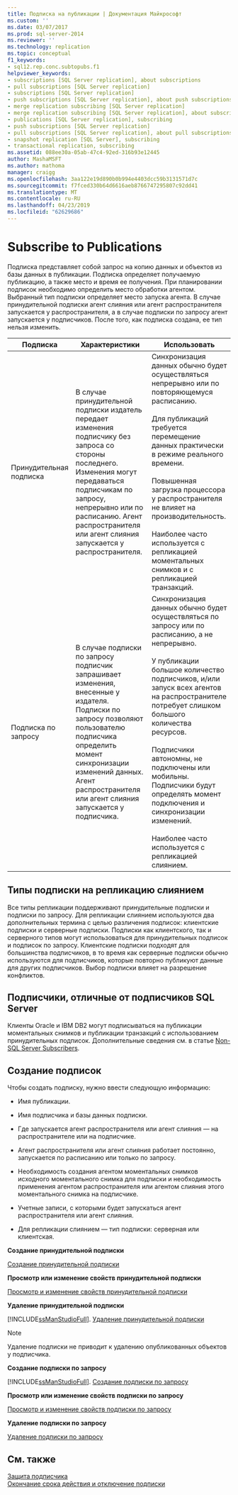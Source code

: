 ```yaml
---
title: Подписка на публикации | Документация Майкрософт
ms.custom: ''
ms.date: 03/07/2017
ms.prod: sql-server-2014
ms.reviewer: ''
ms.technology: replication
ms.topic: conceptual
f1_keywords:
- sql12.rep.conc.subtopubs.f1
helpviewer_keywords:
- subscriptions [SQL Server replication], about subscriptions
- pull subscriptions [SQL Server replication]
- subscriptions [SQL Server replication]
- push subscriptions [SQL Server replication], about push subscriptions
- merge replication subscribing [SQL Server replication]
- merge replication subscribing [SQL Server replication], about subscribing
- publications [SQL Server replication], subscribing
- push subscriptions [SQL Server replication]
- pull subscriptions [SQL Server replication], about pull subscriptions
- snapshot replication [SQL Server], subscribing
- transactional replication, subscribing
ms.assetid: 088ee30a-05ab-47c4-92ed-316b93e12445
author: MashaMSFT
ms.author: mathoma
manager: craigg
ms.openlocfilehash: 3aa122e19d890b0b994e4403dcc59b3131571d7c
ms.sourcegitcommit: f7fced330b64d6616aeb8766747295807c92dd41
ms.translationtype: MT
ms.contentlocale: ru-RU
ms.lasthandoff: 04/23/2019
ms.locfileid: "62629686"
---
```

# <a name="subscribe-to-publications"></a>Subscribe to Publications
  Подписка представляет собой запрос на копию данных и объектов из базы данных в публикации. Подписка определяет получаемую публикацию, а также место и время ее получения. При планировании подписок необходимо определить место обработки агентом. Выбранный тип подписки определяет место запуска агента. В случае принудительной подписки агент слияния или агент распространителя запускается у распространителя, а в случае подписки по запросу агент запускается у подписчиков. После того, как подписка создана, ее тип нельзя изменить.  
  
|Подписка|Характеристики|Использовать|  
|------------------|---------------------|--------------|  
|Принудительная подписка|В случае принудительной подписки издатель передает изменения подписчику без запроса со стороны последнего. Изменения могут передаваться подписчикам по запросу, непрерывно или по расписанию. Агент распространителя или агент слияния запускается у распространителя.|Синхронизация данных обычно будет осуществляться непрерывно или по повторяющемуся расписанию.<br /><br /> Для публикаций требуется перемещение данных практически в режиме реального времени.<br /><br /> Повышенная загрузка процессора у распространителя не влияет на производительность.<br /><br /> Наиболее часто используется с репликацией моментальных снимков и с репликацией транзакций.|  
|Подписка по запросу|В случае подписки по запросу подписчик запрашивает изменения, внесенные у издателя. Подписки по запросу позволяют пользователю подписчика определить момент синхронизации изменений данных. Агент распространителя или агент слияния запускается у подписчика.|Синхронизация данных обычно будет осуществляться по запросу или по расписанию, а не непрерывно.<br /><br /> У публикации большое количество подписчиков, и/или запуск всех агентов на распространителе потребует слишком большого количества ресурсов.<br /><br /> Подписчики автономны, не подключены или мобильны. Подписчики будут определять момент подключения и синхронизации изменений.<br /><br /> Наиболее часто используется с репликацией слиянием.|  
  
## <a name="merge-replication-subscription-types"></a>Типы подписки на репликацию слиянием  
 Все типы репликации поддерживают принудительные подписки и подписки по запросу. Для репликации слиянием используются два дополнительных термина с целью различения подписок: клиентские подписки и серверные подписки. Подписки как клиентского, так и серверного типов могут использоваться для принудительных подписок и подписок по запросу. Клиентские подписки подходят для большинства подписчиков, в то время как серверные подписки обычно используются для подписчиков, которые повторно публикуют данные для других подписчиков. Выбор подписки влияет на разрешение конфликтов.  
  
## <a name="non-sql-server-subscribers"></a>Подписчики, отличные от подписчиков SQL Server  
 Клиенты Oracle и IBM DB2 могут подписываться на публикации моментальных снимков и публикации транзакций с использованием принудительных подписок. Дополнительные сведения см. в статье [Non-SQL Server Subscribers](non-sql/non-sql-server-subscribers.md).  
  
## <a name="creating-subscriptions"></a>Создание подписок  
 Чтобы создать подписку, нужно ввести следующую информацию:  
  
-   Имя публикации.  
  
-   Имя подписчика и базы данных подписки.  
  
-   Где запускается агент распространителя или агент слияния — на распространителе или на подписчике.  
  
-   Агент распространителя или агент слияния работает постоянно, запускается по расписанию или только по запросу.  
  
-   Необходимость создания агентом моментальных снимков исходного моментального снимка для подписки и необходимость применения агентом распространителя или агентом слияния этого моментального снимка на подписчике.  
  
-   Учетные записи, с которыми будет запускаться агент распространителя или агент слияния.  
  
-   Для репликации слиянием — тип подписки: серверная или клиентская.  
  
 **Создание принудительной подписки**  
  
 [Создание принудительной подписки](create-a-push-subscription.md)  
  
 **Просмотр или изменение свойств принудительной подписки**  
  
 [Просмотр и изменение свойств принудительной подписки](view-and-modify-push-subscription-properties.md)  
  
 **Удаление принудительной подписки**  
  
 [!INCLUDE[ssManStudioFull](../../includes/ssmanstudiofull-md.md)]. [Удаление принудительной подписки](delete-a-push-subscription.md)  
  
> [!NOTE]  
>  Удаление подписки не приводит к удалению опубликованных объектов у подписчика.  
  
 **Создание подписки по запросу**  
  
 [!INCLUDE[ssManStudioFull](../../includes/ssmanstudiofull-md.md)]. [Создание подписки по запросу](create-a-pull-subscription.md)  
  
 **Просмотр или изменение свойств подписки по запросу**  
  
 [Просмотр и изменение свойств подписки по запросу](view-and-modify-pull-subscription-properties.md)  
  
 **Удаление подписки по запросу**  
  
 [Удаление подписки по запросу](delete-a-pull-subscription.md)  
  
## <a name="see-also"></a>См. также  
 [Защита подписчика](security/secure-the-subscriber.md)   
 [Окончание срока действия и отключение подписки](subscription-expiration-and-deactivation.md)  
  
  

